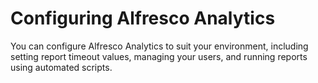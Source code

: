 # Configuring Alfresco Analytics

You can configure Alfresco Analytics to suit your environment, including setting report timeout values, managing your users, and running reports using automated scripts.

